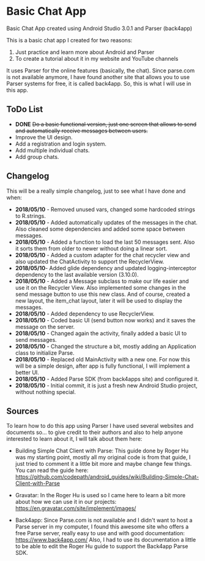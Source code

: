 # Basic Chat App
Basic Chat App created using Android Studio 3.0.1 and Parser (back4app)

This is a basic chat app I created for two reasons:
1. Just practice and learn more about Android and Parser
2. To create a tutorial about it in my website and YouTube channels

It uses Parser for the online features (basically, the chat). Since parse.com is not available anymore, I have found another site that allows you to use Parser systems for free, it is called back4app. So, this is what I will use in this app.

## ToDo List

* **DONE** ~~Do a basic functional version, just one screen that allows to send and automatically receive messages between users.~~
* Improve the UI design.
* Add a registration and login system.
* Add multiple individual chats.
* Add group chats.

## Changelog
This will be a really simple changelog, just to see what I have done and when:

* **2018/05/10** - Removed unused vars, changed some hardcoded strings to R.strings.
* **2018/05/10** - Added automatically updates of the messages in the chat. Also cleaned some dependencies and added some space between messages.
* **2018/05/10** - Added a function to load the last 50 messages sent. Also it sorts them from older to newer without doing a linear sort.
* **2018/05/10** - Added a custom adapter for the chat recycler view and also updated the ChatActivity to support the RecyclerView.
* **2018/05/10**- Added glide dependency and updated logging-interceptor dependency to the last available version (3.10.0).
* **2018/05/10** - Added a Message subclass to make our life easier and use it on the Recycler View. Also implemented some changes in the send message button to use this new class. And of course, created a new layout, the item_chat layout, later it will be used to display the messages.
* **2018/05/10** - Added dependency to use RecyclerView.
* **2018/05/10** - Coded basic UI (send button now works) and it saves the message on the server.
* **2018/05/10** - Changed again the activity, finally added a basic UI to send messages.
* **2018/05/10** - Changed the structure a bit, mostly adding an Application class to initialize Parse.
* **2018/05/10** - Replaced old MainActivity with a new one. For now this will be a simple design, after app is fully functional, I will implement a better UI.
* **2018/05/10** - Added Parse SDK (from back4apps site) and configured it.
* **2018/05/10** - Initial commit, it is just a fresh new Android Studio project, without nothing special.

## Sources
To learn how to do this app using Parser I have used several websites and documents so... to give credit to their authors and also to help anyone interested to learn about it, I will talk about them here:

* Building Simple Chat Client with Parse: This guide done by Roger Hu was my starting point, mostly all my original code is from that guide, I just tried to comment it a little bit more and maybe change few things. You can read the guide here: https://github.com/codepath/android_guides/wiki/Building-Simple-Chat-Client-with-Parse

* Gravatar: In the Roger Hu is used so I came here to learn a bit more about how we can use it in our projects: https://en.gravatar.com/site/implement/images/

* Back4app: Since Parse.com is not available and I didn't want to host a Parse server in my computer, I found this awesome site who offers a free Parse server, really easy to use and with good documentation: https://www.back4app.com/ Also, I had to use its documentation a little to be able to edit the Roger Hu guide to support the Back4app Parse SDK.
